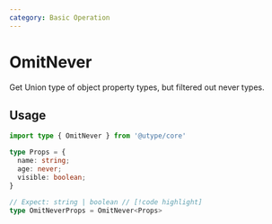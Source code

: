 ```yaml
---
category: Basic Operation
---
```


# OmitNever

<TypeInfo category="Basic Operation" />

Get Union type of object property types, but filtered out never types.

## Usage

```ts twoslash
import type { OmitNever } from '@utype/core'

type Props = {
  name: string;
  age: never;
  visible: boolean;
}

// Expect: string | boolean // [!code highlight]
type OmitNeverProps = OmitNever<Props>
```

